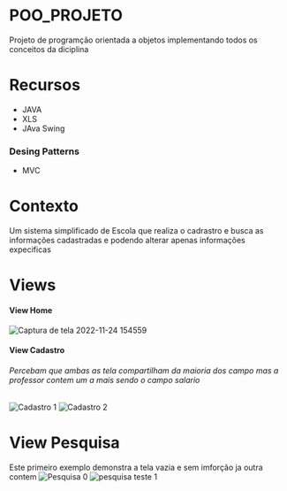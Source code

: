 # POO_PROJETO
Projeto de programção orientada a objetos implementando todos os conceitos da diciplina 
# Recursos
* JAVA
* XLS
* JAva Swing
### Desing Patterns
* MVC

# Contexto
Um sistema simplificado de Escola que realiza o cadrastro e busca as informações cadastradas e podendo alterar apenas informações expecificas


# Views
#### View Home
![Captura de tela 2022-11-24 154559](https://user-images.githubusercontent.com/65256753/209877301-2c0d6225-25e3-43d2-8007-45855f685332.png)

#### View Cadastro 
###### Percebam que ambas as tela compartilham da maioria dos campo mas a professor contem um a mais sendo o campo salario
![Cadastro 1](https://user-images.githubusercontent.com/65256753/209878577-4aa073f3-74ca-484b-94de-5484b0e84988.png)
![Cadastro 2](https://user-images.githubusercontent.com/65256753/209878585-47ed0ab7-d0a3-4af1-8ba7-a1a8abf24c46.png)

# View Pesquisa
Este primeiro exemplo demonstra a tela vazia e sem imforção ja outra contem 
![Pesquisa 0](https://user-images.githubusercontent.com/65256753/209880038-c45de465-ff38-4faa-acc1-5f12e392eb52.png)
![pesquisa teste 1](https://user-images.githubusercontent.com/65256753/209880044-6c819ab0-25fb-4fe7-b033-ea2273802fbb.png)
